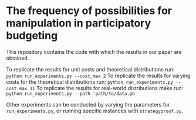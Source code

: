 # The frequency of possibilities for manipulation in participatory budgeting

This repository contains the code with which the results in our paper are obtained. 

To replicate the results for unit costs and theoretical distributions run: `python run_experiments.py --cost_max 2`
To replicate the results for varying costs for the theoretical distributions run: `python run_experiments.py --cost_max 11`
To replicate the results for real-world distributions make run: `python run_experiments.py --path 'path/to/data.pb`

Other experiments can be conducted by varying the parameters for `run_experiments.py`, or running specific instances with `strategyproof.py`.
